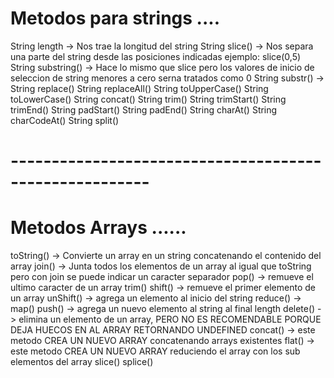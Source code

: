 # Metodos para strings ....

String length -> Nos trae la longitud del string
String slice() -> Nos separa una parte del string desde las posiciones indicadas ejemplo: slice(0,5) 
String substring() -> Hace lo mismo que slice pero los valores de inicio de seleccion de string menores a cero serna tratados como 0
String substr() -> 
String replace()
String replaceAll()
String toUpperCase()
String toLowerCase()
String concat()
String trim()
String trimStart()
String trimEnd()
String padStart()
String padEnd()
String charAt()
String charCodeAt()
String split()

# -------------------------------------------------------


# Metodos Arrays ......

toString() -> Convierte un array en un string concatenando el contenido del array
join() -> Junta todos los elementos de un array al igual que toString pero con join se puede indicar un caracter separador
pop() -> remueve el ultimo caracter de un array
trim()
shift() -> remueve el primer elemento de un array
unShift() -> agrega un elemento al inicio del string
reduce() ->
map()
push() -> agrega un nuevo elemento al string al final
length
delete() -> elimina un elemento de un array, PERO NO ES RECOMENDABLE PORQUE DEJA HUECOS EN AL ARRAY RETORNANDO UNDEFINED
concat() -> este metodo CREA UN NUEVO ARRAY concatenando arrays existentes
flat() -> este metodo CREA UN NUEVO ARRAY reduciendo el array con los sub elementos del array
slice()
splice()

